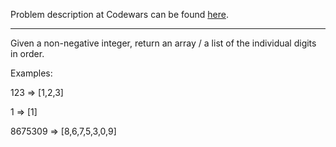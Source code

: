 Problem description at Codewars can be found
[here](https://www.codewars.com/kata/5417423f9e2e6c2f040002ae/train/python).

-------------

Given a non-negative integer, return an array / a list of the individual digits in order.
<br>

Examples:
<br>

123 => [1,2,3]
<br>

1 => [1]
<br>

8675309 => [8,6,7,5,3,0,9]
